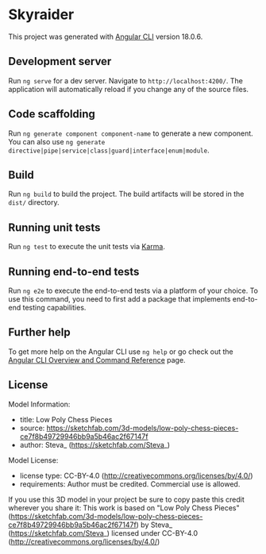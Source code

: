 # Skyraider

This project was generated with [Angular CLI](https://github.com/angular/angular-cli) version 18.0.6.

## Development server

Run `ng serve` for a dev server. Navigate to `http://localhost:4200/`. The application will automatically reload if you change any of the source files.

## Code scaffolding

Run `ng generate component component-name` to generate a new component. You can also use `ng generate directive|pipe|service|class|guard|interface|enum|module`.

## Build

Run `ng build` to build the project. The build artifacts will be stored in the `dist/` directory.

## Running unit tests

Run `ng test` to execute the unit tests via [Karma](https://karma-runner.github.io).

## Running end-to-end tests

Run `ng e2e` to execute the end-to-end tests via a platform of your choice. To use this command, you need to first add a package that implements end-to-end testing capabilities.

## Further help

To get more help on the Angular CLI use `ng help` or go check out the [Angular CLI Overview and Command Reference](https://angular.dev/tools/cli) page.

## License

Model Information:
* title:	Low Poly Chess Pieces
* source:	https://sketchfab.com/3d-models/low-poly-chess-pieces-ce7f8b49729946bb9a5b46ac2f67147f
* author:	Steva_ (https://sketchfab.com/Steva_)

Model License:
* license type:	CC-BY-4.0 (http://creativecommons.org/licenses/by/4.0/)
* requirements:	Author must be credited. Commercial use is allowed.

If you use this 3D model in your project be sure to copy paste this credit wherever you share it:
This work is based on "Low Poly Chess Pieces" (https://sketchfab.com/3d-models/low-poly-chess-pieces-ce7f8b49729946bb9a5b46ac2f67147f) by Steva_ (https://sketchfab.com/Steva_) licensed under CC-BY-4.0 (http://creativecommons.org/licenses/by/4.0/)
